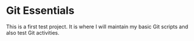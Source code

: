 # Git Essentials

This is a first test project. It is where I will maintain my basic Git scripts and also test Git activities.

